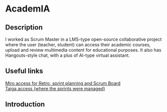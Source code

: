 # AcademIA
<h2>Description</h2>
I worked as Scrum Master in a LMS-type open-source collaborative project where the user (teacher, student) can access their academic courses, upload and review multimedia content for educational purposes. It also has Hangouts-style chat, with a plus of AI-type virtual assistant.
<h2>Useful links</h2>

[Miro access for Retro, sprint planning and Scrum Board](https://miro.com/app/board/uXjVPivm5mw=/?share_link_id=10911426886)<br />
[Taiga access (where the sprints were managed)](https://tree.taiga.io/project/xlgabriel-academia-chat/taskboard/sprint-3-2264)<br />


<h2>Introduction</h2>
